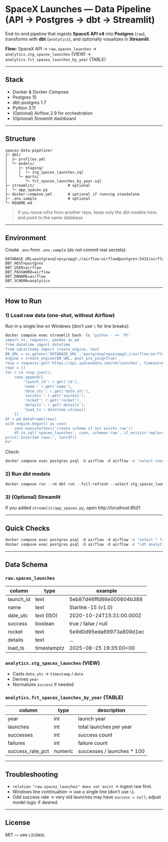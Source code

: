 # SpaceX Launches — Data Pipeline (API → Postgres → dbt → Streamlit)

End-to-end pipeline that ingests **SpaceX API v4** into **Postgres** (`raw`), transforms with **dbt** (`analytics`), and optionally visualizes in **Streamlit**.

**Flow:** SpaceX API → `raw.spacex_launches` → `analytics.stg_spacex_launches` (VIEW) → `analytics.fct_spacex_launches_by_year` (TABLE)

---

## Stack
- Docker & Docker Compose
- Postgres 15
- dbt-postgres 1.7
- Python 3.11
- (Optional) Airflow 2.9 for orchestration
- (Optional) Streamlit dashboard

---

## Structure
```text
spacex-data-pipeline/
├─ dbt/
│  ├─ profiles.yml
│  └─ models/
│     ├─ staging/
│     │  └─ stg_spacex_launches.sql
│     └─ marts/
│        └─ fct_spacex_launches_by_year.sql
├─ streamlit/               # optional
│  └─ app_spacex.py
├─ docker-compose.yml       # optional if running standalone
├─ .env.sample              # optional
└─ README.md
```
> If you reuse infra from another repo, keep only the dbt models here and point to the same database.

---

## Environment
Create `.env` from `.env.sample` (do not commit real secrets):

```env
DATABASE_URL=postgresql+psycopg2://airflow:airflow@postgres:5432/airflow
DBT_HOST=postgres
DBT_USER=airflow
DBT_PASSWORD=airflow
DBT_DBNAME=airflow
DBT_SCHEMA=analytics
```

---

## How to Run

### 1) Load raw data (one-shot, without Airflow)
Run in a single line on Windows (don’t use `\` for line breaks):

```powershell
docker compose exec streamlit bash -lc "python - << 'PY'
import os, requests, pandas as pd
from datetime import datetime
from sqlalchemy import create_engine, text
DB_URL = os.getenv('DATABASE_URL','postgresql+psycopg2://airflow:airflow@postgres:5432/airflow')
engine = create_engine(DB_URL, pool_pre_ping=True)
resp = requests.get('https://api.spacexdata.com/v4/launches', timeout=60); resp.raise_for_status()
rows = []
for r in resp.json():
    rows.append({
        'launch_id': r.get('id'),
        'name': r.get('name'),
        'date_utc': r.get('date_utc'),
        'success': r.get('success'),
        'rocket': r.get('rocket'),
        'details': r.get('details'),
        'load_ts': datetime.utcnow()
    })
df = pd.DataFrame(rows)
with engine.begin() as conn:
    conn.execute(text('create schema if not exists raw'))
    df.to_sql('spacex_launches', conn, schema='raw', if_exists='replace', index=False)
print('Inserted rows:', len(df))
PY"
```

Check:
```powershell
docker compose exec postgres psql -U airflow -d airflow -c "select count(*) from raw.spacex_launches;"
```

### 2) Run dbt models
```powershell
docker compose run --rm dbt run --full-refresh --select stg_spacex_launches+ --profiles-dir /usr/app --project-dir /usr/app
```

### 3) (Optional) Streamlit
If you added `streamlit/app_spacex.py`, open http://localhost:8501

---

## Quick Checks
```powershell
docker compose exec postgres psql -U airflow -d airflow -c "select * from analytics.fct_spacex_launches_by_year order by year desc limit 10;"
docker compose exec postgres psql -U airflow -d airflow -c "\dt analytics.*"
```

---

## Data Schema

### `raw.spacex_launches`
| column   | type        | example                          |
|----------|-------------|----------------------------------|
| launch_id| text        | 5eb87d46ffd86e000604b388         |
| name     | text        | Starlink-15 (v1.0)               |
| date_utc | text (ISO)  | 2020-10-24T15:31:00.000Z         |
| success  | boolean     | true / false / null              |
| rocket   | text        | 5e9d0d95eda69973a809d1ec         |
| details  | text        | …                                |
| load_ts  | timestamptz | 2025-08-25 19:35:00+00           |

### `analytics.stg_spacex_launches` (VIEW)
- Casts `date_utc` → `timestamp` / `date`
- Derives `year`
- Normalizes `success` if needed

### `analytics.fct_spacex_launches_by_year` (TABLE)
| column           | type     | description                          |
|------------------|----------|--------------------------------------|
| year             | int      | launch year                          |
| launches         | int      | total launches per year              |
| successes        | int      | success count                        |
| failures         | int      | failure count                        |
| success_rate_pct | numeric  | successes / launches * 100           |

---

## Troubleshooting
- `relation "raw.spacex_launches" does not exist` → ingest raw first.
- Windows line continuation → use a single line (don’t use `\`).
- Odd success rate → very old launches may have `success = null`; adjust model logic if desired.

---

## License
MIT — see `LICENSE`.
